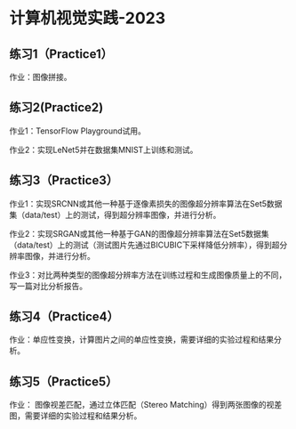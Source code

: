 # 计算机视觉实践-2023
## 练习1（Practice1）
作业：图像拼接。
## 练习2(Practice2)
作业1：TensorFlow Playground试用。

作业2：实现LeNet5并在数据集MNIST上训练和测试。
## 练习3（Practice3）
作业1：实现SRCNN或其他一种基于逐像素损失的图像超分辨率算法在Set5数据集（data/test）上的测试，得到超分辨率图像，并进行分析。

作业2：实现SRGAN或其他一种基于GAN的图像超分辨率算法在Set5数据集（data/test）上的测试（测试图片先通过BICUBIC下采样降低分辨率），得到超分辨率图像，并进行分析。

作业3：对比两种类型的图像超分辨率方法在训练过程和生成图像质量上的不同，写一篇对比分析报告。
## 练习4（Practice4）
作业：单应性变换，计算图片之间的单应性变换，需要详细的实验过程和结果分析。

## 练习5（Practice5）
作业：
图像视差匹配，通过立体匹配（Stereo Matching）得到两张图像的视差图，需要详细的实验过程和结果分析。